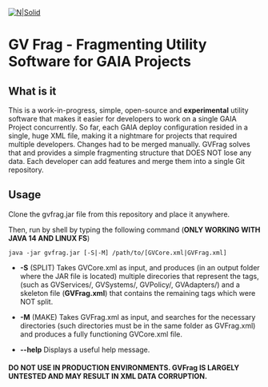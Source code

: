 [![N|Solid](http://www.greenvulcanotechnologies.com/wp-content/uploads/2017/04/logo_gv_FLAT-300x138.png)](http://www.greenvulcanotechnologies.com)
# GV Frag - Fragmenting Utility Software for GAIA Projects

## What is it
This is a work-in-progress, simple, open-source and **experimental** utility software that makes it easier for developers to work on a single GAIA Project concurrently. So far, each GAIA deploy configuration resided in a single, huge XML file, making it a nightmare for projects that required multiple developers. Changes had to be merged manually. GVFrag solves that and provides a simple fragmenting structure that DOES NOT lose any data. Each developer can add features and merge them into a single Git repository.


## Usage

Clone the gvfrag.jar file from this repository and place it anywhere.

Then, run by shell by typing the following command (**ONLY WORKING WITH JAVA 14 AND LINUX FS**)
```shell
java -jar gvfrag.jar [-S|-M] /path/to/[GVCore.xml|GVFrag.xml]
```
- **-S** (SPLIT) Takes GVCore.xml as input, and produces (in an output folder where the JAR file is located) multiple direcories that represent the tags, (such as GVServices/, GVSystems/, GVPolicy/, GVAdapters/) and a skeleton file (**GVFrag.xml**) that contains the remaining tags which were NOT split. 

- **-M** (MAKE) Takes GVFrag.xml as input, and searches for the necessary directories (such directories must be in the same folder as GVFrag.xml) and produces a fully functioning GVCore.xml file.

- **--help** Displays a useful help message.

#### DO NOT USE IN PRODUCTION ENVIRONMENTS. GVFrag IS LARGELY UNTESTED AND MAY RESULT IN XML DATA CORRUPTION.

